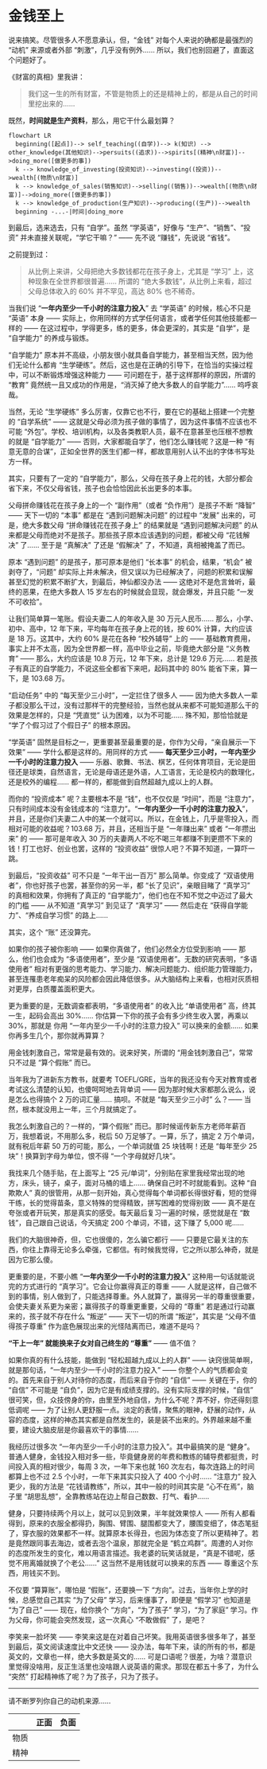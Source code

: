 # 金钱至上

说来搞笑。尽管很多人不愿意承认，但，“金钱” 对每个人来说的确都是最强烈的 “动机” 来源或者外部 “刺激”，几乎没有例外…… 所以，我们也别回避了，直面这个问题好了。

《财富的真相》里我讲：

> 我们这一生的所有财富，不管是物质上的还是精神上的，都是从自己的时间里挖出来的……

既然，**时间就是生产资料**，那么，用它干什么最划算？

```mermaid
flowchart LR
  beginning([起点])--> self_teaching((自学))--> k(知识) --> other_knowledge(其他知识)-->persuits((追求))-->spirits[(精神\n财富)]-->doing_more([做更多的事])
  k --> knowledge_of_investing(投资知识)-->investing((投资))-->wealth[(物质\n财富)]
  k --> knowledge_of_sales(销售知识)-->selling((销售))-->wealth[(物质\n财富)]-->doing_more([做更多的事])
  k --> knowledge_of_production(生产知识)-->producing((生产))-->wealth
  beginning -...-|时间|doing_more
```

到最后，选来选去，只有 “自学”。虽然 “学英语”，好像与 “生产”、“销售”、“投资” 并未直接关联呢，“学它干嘛？” —— 先不说 “赚钱”，先说说 “省钱”。

之前提到过：

> 从比例上来讲，父母把绝大多数钱都花在孩子身上，尤其是 “学习” 上，这种现象在全世界都很普遍…… 所谓的 “绝大多数钱”，从比例上来看，超过父母总体收入的 60% 并不罕见，高达 80% 也不稀奇。

当我们说 “**一年内至少一千小时的注意力投入**” 去 “学英语” 的时候，核心不只是 “英语” 本身 —— 实际上，你用同样的方式学任何语言，或者学任何其他技能都一样的 —— 在这过程中，学得更多，练的更多，体会更深的，其实是 “自学”，是 “自学能力” 的养成与锻炼。

“自学能力” 原本并不高级，小朋友很小就具备自学能力，甚至相当天然，因为他们无论什么都肯 “生学硬练”。然后，这也是在正确的引导下，在恰当的实操过程中，可以不断锻炼增强这种能力 —— 可问题在于，基于这样那样的原因，所谓的 “教育” 竟然统一且又成功的作用是，“消灭掉了绝大多数人的自学能力”…… 呜呼哀哉。

当然，无论 “生学硬练” 多么厉害，仅靠它也不行，要在它的基础上搭建一个完整的 “自学系统” —— 这就是父母必须为孩子做的事情了，因为这件事情不应该也不可能 “外包”。学校、培训机构，以及各类教职人员，最不在意甚至也压根不想教的就是 “自学能力” —— 否则，大家都能自学了，他们怎么赚钱呢？这是一种 “有意无意的合谋”，正如全世界的医生们都一样，都故意用别人认不出的字体书写处方一样。

其实，只要有了一定的 “自学能力”，那么，父母在孩子身上花的钱，大部分都会省下来，不仅父母省钱，孩子也会恰恰因此长出更多的本事。

父母拼命赚钱花在孩子身上的一个 “副作用”（或者 “负作用”）是孩子不断 “降智” —— 天下一切的 “本事” 都是在 “遇到问题解决问题” 的过程中 “发展” 出来的，可是，绝大多数父母 “拼命赚钱花在孩子身上” 的结果就是 “遇到问题解决问题” 的从来都是父母而绝对不是孩子。那些孩子原本应该遇到的问题，都被父母 “花钱解决” 了…… 至于是 “真解决” 了还是 “假解决” 了，不知道，真相被掩盖了而已。

原本 “遇到问题” 的是孩子，那可原本是他们 “长本事” 的机会，结果，“机会” 被剥夺了，“问题” 却实际上并未解决，但又误以为已经解决了，问题的积累和误解甚至幻觉的积累不断扩大，到最后，神仙都没办法 —— 这绝对不是危言耸听，最终的恶果，在绝大多数人 15 岁左右的时候就会显现，就会爆发，并且只能 “一发不可收拾”。

让我们简单算一笔账。假设夫妻二人的年收入是 30 万元人民币…… 那么，小学、初中、高中，12 年下来，平均每年在孩子身上花的钱，按 60% 计算，大约应该是 18 万。这其中，大约 60% 是花在各种 “校外辅导” 上的 —— 基础教育费用，事实上并不太高，因为全世界都一样，高中毕业之前，毕竟绝大部分是 “义务教育” —— 那么，大约应该是 10.8 万元，12 年下来，总计是 129.6 万元…… 若是孩子有真正的自学能力，不说这些全都省下来吧，起码其中的 80% 能省下来，算一下，是 103.68 万。

“启动任务” 中的 “每天至少三小时”，一定拦住了很多人 —— 因为绝大多数人一辈子都没那么干过，没有过那样干的完整经验，当然也就从来都不可能知道那么干的效果是怎样的，只是 “凭直觉” 认为困难，以为不可能…… 殊不知，那恰恰就是 “学了个假习过了个假日子” 的根本原因。

“学英语” 固然是目标之一，更重要甚至最重要的是，你作为父母，“亲自展示一下效果” —— 学什么都是这样的。用同样的方式 —— **每天至少三小时，一年内至少一千小时的注意力投入** —— 乐器、歌舞、书法、棋艺，任何体育项目，无论是田径还是球类，自然语言，无论是母语还是外语，人工语言，无论是校内的数理化，还是校外的编程…… 都一样的，都能做到自然超越九成以上的人群。

而你的 “投资成本” 呢？主要根本不是 “钱”，也不仅仅是 “时间”，而是 “注意力”，只有时间成本没有金钱成本的 “注意力”。“**一年内至少一千小时的注意力投入**”，并且，还是你们夫妻二人中的某一个就可以。所以，在金钱上，几乎是零投入，而相对可能的收益呢？103.68 万，并且，还相当于是 “一年赚出来” 或者 “一年攒出来” 的 —— 那可是年收入 30 万的夫妻两人不吃不喝三年都赚不到更攒不下来的钱！打工也好、创业也罢，这样的 “投资收益” 很惊人吧？不算不知道，一算吓一跳。

到最后，“投资收益” 可不只是 “一年干出一百万” 那么简单。你变成了 “双语使用者”，你也好孩子也罢，甚至你的另一半，都 “长了见识”，亲眼目睹了 “真学习” 的真相和效果，你拥有了真正的 “自学能力”，他们也在不知不觉之中迈过了最大的门槛 —— 从不知道 “真学习” 到见证了 “真学习” —— 然后走在 “获得自学能力”、“养成自学习惯” 的路上……

其实，这个 “账” 还没算完。

如果你的孩子被你影响 —— 如果你真做了，他们必然全方位受到影响 —— 那么，他们也会成为 “多语使用者”，至少是 “双语使用者”。无数的研究表明，“多语使用者” 相对有更强的思考能力、学习能力、解决问题能力、组织能力管理能力，甚至连罹患老年痴呆的风险都会因此降低很多。从大脑结构上来看，也相对灰质相对更厚，白质覆盖面积更大。

更为重要的是，无数调查都表明，“多语使用者” 的收入比 “单语使用者” 高，终其一生，起码会高出 30%…… 你估算一下你的孩子会有多少终生收入罢，再乘以 30%，那就是 你用 “一年内至少一千小时的注意力投入” 可以换来的金额…… 如果你再多生几个，那你就再算算？

用金钱刺激自己，常常是最有效的。说来好笑，所谓的 “用金钱刺激自己”，常常只不过是 “算个假账” 而已。

当年我为了进新东方教书，就要考 TOEFL/GRE，当年的我还没有今天对教育或者考试这么清楚的认知，也傻呵呵地去背单词 —— 因为那时候大家都那么说么，说是怎么也得搞个 2 万的词汇量…… 搞呗。不就是 “每天至少三小时” 么？—— 当然，根本就没用上一年，三个月就搞定了。

我怎么刺激自己的？一样的，“算个假账” 而已。那时候谣传新东方老师年薪百万，我想着说，不用那么多，税后 50 万足够了。一算，乐了，搞定 2 万个单词，就有税后年薪 50 万的可能，那么，一个单词就值 25 块钱啊！还是 “每年至少 25 块”！换算到字母为单位，恨不得 “一个字母就好几块”。

我找来几个随手贴，在上面写上 “25 元/单词”，分别贴在家里我经常出现的地方，床头，镜子，桌子，面对马桶的墙上…… 确保自己时不时就能看到。这种 “自欺欺人” 真的很管用，从那一刻开始，真心觉得每个单词都长得很好看，短的觉得干练，长的觉得苗条，意义特殊的觉得精致，拼写困难的觉得别致 —— 真不是在夸张或者开玩笑，那是真实的感受。每天最后复习一遍的时候，感觉就是在 “数钱”，自己跟自己说话，今天搞定 200 个单词，不错，这下赚了 5,000 呢……

我们的大脑很神奇，但，它也很傻的，怎么骗它都行 —— 只要是它最关注的东西，你往上靠得无论多么牵强，它都信。有时候我觉得，它之所以那么神奇，就是因为它那么傻。

更重要的是，不要小瞧 “**一年内至少一千小时的注意力投入**” 这种用一句话就能说完的方式进行的 “真学习”。它会让你赢得真正的尊重 —— 人就是这样，自己做不到的事情，别人做到了，只能选择尊重。外人就算了，赢得另一半的尊重很重要，会使夫妻关系更为亲密；赢得孩子的尊重更重要，父母的 “尊重” 若是通过行动赢来的，孩子就不存在什么 “叛逆” —— 天下一切的所谓 “叛逆”，其实是 “父母不值得孩子尊重” 作为底色展现出来的光怪陆离而已，难道不是吗？

**“干上一年” 就能换来子女对自己终生的 “尊重”** —— 值不值？

如果你真的有什么技能，能做到 “轻松超越九成以上的人群” —— 诀窍很简单啊，就是那句话，“一年内至少一千小时的注意力投入” —— 你整个人的气质都会变的。首先来自于别人对待你的态度，而后来自于你的 “自信” —— 关键在于，你的 “自信” 不可能是 “自负”，因为它是有成绩支撑的。没有实际支撑的时候，“自信” 很可笑，但，众技傍身的你，由里至外地自信，为什么不呢？弄不好，你还得刻意低调呢 —— 为了让别人更舒服一点。淡定的表情，聚焦的眼神，舒展的动作，从容的态度，这样的神态其实都是自然发生的，装是装不出来的。外界越来越不重要，建设大脑皮层是你最喜欢干的事情……

我经历过很多次 “一年内至少一千小时的注意力投入”。其中最搞笑的是 “健身”。普通人健身，金钱投入相对多一些，毕竟健身房的年费和教练的辅导费都挺贵，时间投入真的相对很少，每周 3 次，一年下来也就 160 次左右，每次连路上的时间都算上也不过 2.5 个小时，一年下来其实只投入了 400 个小时…… “注意力” 投入更少，我的方法是 “花钱请教练”，所以，其中一般的时间其实是 “心不在焉”，脑子里 “胡思乱想”，全靠教练站在边上帮自己数数、打气、看护……

健身，只要持续两个月以上，就可以见到效果，半年就效果惊人 —— 所有人都看得到，原来的衣服全都得扔，胸围、臂围、腿围都变大了，腰围变细了，体态笔挺了，穿衣服的效果都不一样。就算原本长得丑，也因为体态变了所以更精神了。若是竟然跟同事去海边，或者去泡个温泉，那就完全是 “鹤立鸡群”。周遭的人对你的态度所发生的变化，难以用语言描述。我老婆的玩笑话就是，“真是不错呢，感觉不用离婚就换了个老公……” 这当然不是用钱就可以换来的东西 —— 尊重这个东西，用钱买不到。

不仅要 “算算账”，哪怕是 “假账”，还要换一下 “方向”。过去，当年你上学的时候，总感觉自己其实 “为了父母” 学习，后来懂事了，即便是 “假学习” 也知道是 “为了自己” —— 现在，给你换个 “方向”，“为了孩子” 学习，“为了家庭” 学习。作为父母，你可能会突然发现，这一次真心 “不敢做假” 了，是吧？

李笑来一脸坏笑 —— 李笑来这是在对着自己坏笑。我用英语很多很多年了，甚至到最后，英文阅读速度比中文还快 —— 没办法，每年下来，读的所有的书，都是英文的，文章也一样，绝大多数是英文的…… 可是口语呢？很差，为啥？潜意识里觉得没啥用，反正生活里也没啥跟人说英语的需求。那现在都五十多了，为什么 “突然” 打起精神练了呢？为了孩子，只为了孩子。

-----

请不断罗列你自己的动机来源……

|      | 正面 | 负面 |
| ---- | ---- | ---- |
| 物质 |      |      |
| 精神 |      |      |



